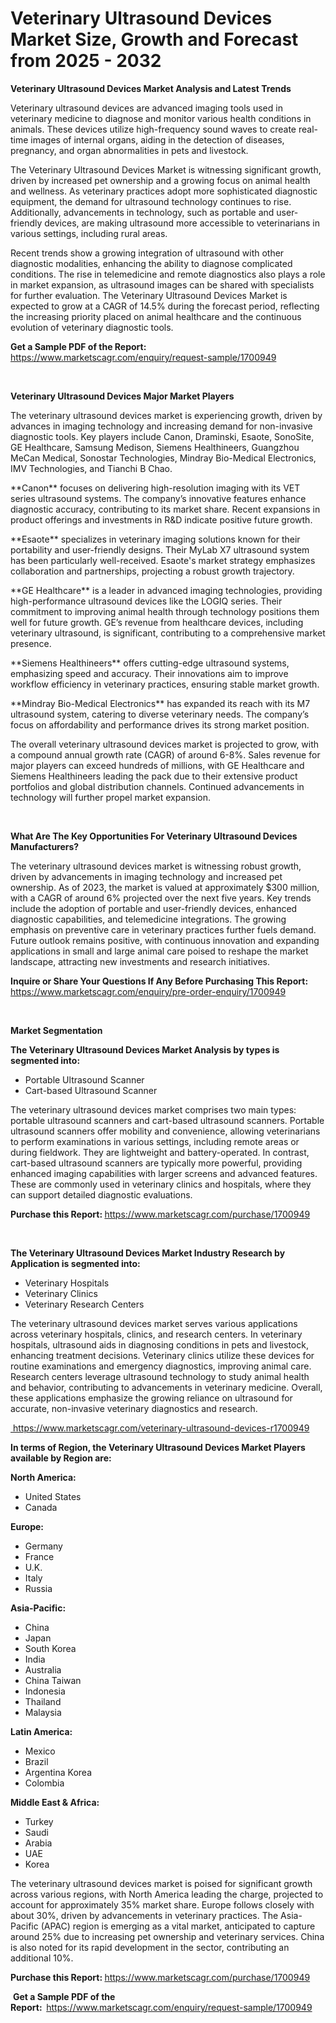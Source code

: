 <p><h1>Veterinary Ultrasound Devices Market Size, Growth and Forecast from 2025 - 2032</h1></p><p><strong>Veterinary Ultrasound Devices Market Analysis and Latest Trends</strong></p>
<p><p>Veterinary ultrasound devices are advanced imaging tools used in veterinary medicine to diagnose and monitor various health conditions in animals. These devices utilize high-frequency sound waves to create real-time images of internal organs, aiding in the detection of diseases, pregnancy, and organ abnormalities in pets and livestock.</p><p>The Veterinary Ultrasound Devices Market is witnessing significant growth, driven by increased pet ownership and a growing focus on animal health and wellness. As veterinary practices adopt more sophisticated diagnostic equipment, the demand for ultrasound technology continues to rise. Additionally, advancements in technology, such as portable and user-friendly devices, are making ultrasound more accessible to veterinarians in various settings, including rural areas.</p><p>Recent trends show a growing integration of ultrasound with other diagnostic modalities, enhancing the ability to diagnose complicated conditions. The rise in telemedicine and remote diagnostics also plays a role in market expansion, as ultrasound images can be shared with specialists for further evaluation. The Veterinary Ultrasound Devices Market is expected to grow at a CAGR of 14.5% during the forecast period, reflecting the increasing priority placed on animal healthcare and the continuous evolution of veterinary diagnostic tools.</p></p>
<p><strong>Get a Sample PDF of the Report:&nbsp;</strong> <a href="https://www.marketscagr.com/enquiry/request-sample/1700949?utm_campaign=3578&utm_medium=2&utm_source=Github&utm_content=ia&utm_term=13042025&utm_id=veterinary-ultrasound-devices">https://www.marketscagr.com/enquiry/request-sample/1700949</a></p>
<p>&nbsp;</p>
<p><strong>Veterinary Ultrasound Devices Major Market Players</strong></p>
<p><p>The veterinary ultrasound devices market is experiencing growth, driven by advances in imaging technology and increasing demand for non-invasive diagnostic tools. Key players include Canon, Draminski, Esaote, SonoSite, GE Healthcare, Samsung Medison, Siemens Healthineers, Guangzhou MeCan Medical, Sonostar Technologies, Mindray Bio-Medical Electronics, IMV Technologies, and Tianchi B Chao.</p><p>**Canon** focuses on delivering high-resolution imaging with its VET series ultrasound systems. The company’s innovative features enhance diagnostic accuracy, contributing to its market share. Recent expansions in product offerings and investments in R&D indicate positive future growth.</p><p>**Esaote** specializes in veterinary imaging solutions known for their portability and user-friendly designs. Their MyLab X7 ultrasound system has been particularly well-received. Esaote's market strategy emphasizes collaboration and partnerships, projecting a robust growth trajectory.</p><p>**GE Healthcare** is a leader in advanced imaging technologies, providing high-performance ultrasound devices like the LOGIQ series. Their commitment to improving animal health through technology positions them well for future growth. GE’s revenue from healthcare devices, including veterinary ultrasound, is significant, contributing to a comprehensive market presence.</p><p>**Siemens Healthineers** offers cutting-edge ultrasound systems, emphasizing speed and accuracy. Their innovations aim to improve workflow efficiency in veterinary practices, ensuring stable market growth.</p><p>**Mindray Bio-Medical Electronics** has expanded its reach with its M7 ultrasound system, catering to diverse veterinary needs. The company’s focus on affordability and performance drives its strong market position.</p><p>The overall veterinary ultrasound devices market is projected to grow, with a compound annual growth rate (CAGR) of around 6-8%. Sales revenue for major players can exceed hundreds of millions, with GE Healthcare and Siemens Healthineers leading the pack due to their extensive product portfolios and global distribution channels. Continued advancements in technology will further propel market expansion.</p></p>
<p>&nbsp;</p>
<p><strong>What Are The Key Opportunities For Veterinary Ultrasound Devices Manufacturers?</strong></p>
<p><p>The veterinary ultrasound devices market is witnessing robust growth, driven by advancements in imaging technology and increased pet ownership. As of 2023, the market is valued at approximately $300 million, with a CAGR of around 6% projected over the next five years. Key trends include the adoption of portable and user-friendly devices, enhanced diagnostic capabilities, and telemedicine integrations. The growing emphasis on preventive care in veterinary practices further fuels demand. Future outlook remains positive, with continuous innovation and expanding applications in small and large animal care poised to reshape the market landscape, attracting new investments and research initiatives.</p></p>
<p><strong>Inquire or Share Your Questions If Any Before Purchasing This Report:</strong> <a href="https://www.marketscagr.com/enquiry/pre-order-enquiry/1700949?utm_campaign=3578&utm_medium=2&utm_source=Github&utm_content=ia&utm_term=13042025&utm_id=veterinary-ultrasound-devices">https://www.marketscagr.com/enquiry/pre-order-enquiry/1700949</a></p>
<p>&nbsp;</p>
<p><strong>Market Segmentation</strong></p>
<p><strong>The Veterinary Ultrasound Devices Market Analysis by types is segmented into:</strong></p>
<p><ul><li>Portable Ultrasound Scanner</li><li>Cart-based Ultrasound Scanner</li></ul></p>
<p><p>The veterinary ultrasound devices market comprises two main types: portable ultrasound scanners and cart-based ultrasound scanners. Portable ultrasound scanners offer mobility and convenience, allowing veterinarians to perform examinations in various settings, including remote areas or during fieldwork. They are lightweight and battery-operated. In contrast, cart-based ultrasound scanners are typically more powerful, providing enhanced imaging capabilities with larger screens and advanced features. These are commonly used in veterinary clinics and hospitals, where they can support detailed diagnostic evaluations.</p></p>
<p><strong>Purchase this Report:&nbsp;</strong><a href="https://www.marketscagr.com/purchase/1700949?utm_campaign=3578&utm_medium=2&utm_source=Github&utm_content=ia&utm_term=13042025&utm_id=veterinary-ultrasound-devices">https://www.marketscagr.com/purchase/1700949</a></p>
<p>&nbsp;</p>
<p><strong>The Veterinary Ultrasound Devices Market Industry Research by Application is segmented into:</strong></p>
<p><ul><li>Veterinary Hospitals</li><li>Veterinary Clinics</li><li>Veterinary Research Centers</li></ul></p>
<p><p>The veterinary ultrasound devices market serves various applications across veterinary hospitals, clinics, and research centers. In veterinary hospitals, ultrasound aids in diagnosing conditions in pets and livestock, enhancing treatment decisions. Veterinary clinics utilize these devices for routine examinations and emergency diagnostics, improving animal care. Research centers leverage ultrasound technology to study animal health and behavior, contributing to advancements in veterinary medicine. Overall, these applications emphasize the growing reliance on ultrasound for accurate, non-invasive veterinary diagnostics and research.</p></p>
<p><a href="https://www.marketscagr.com/veterinary-ultrasound-devices-r1700949?utm_campaign=3578&utm_medium=2&utm_source=Github&utm_content=ia&utm_term=13042025&utm_id=veterinary-ultrasound-devices">&nbsp;https://www.marketscagr.com/veterinary-ultrasound-devices-r1700949</a></p>
<p><strong>In terms of Region, the Veterinary Ultrasound Devices Market Players available by Region are:</strong></p>
<p>
    <p> <strong> North America: </strong>
        <ul>
            <li>United States</li>
            <li>Canada</li>
        </ul>
        </p> 
    <p> <strong> Europe: </strong>
        <ul>
            <li>Germany</li>
            <li>France</li>
            <li>U.K.</li>
            <li>Italy</li>
            <li>Russia</li>
        </ul>
        </p> 
    <p> <strong> Asia-Pacific: </strong>
        <ul>
            <li>China</li>
            <li>Japan</li>
            <li>South Korea</li>
            <li>India</li>
            <li>Australia</li>
            <li>China Taiwan</li>
            <li>Indonesia</li>
            <li>Thailand</li>
            <li>Malaysia</li>
        </ul>
        </p> 
    <p> <strong> Latin America: </strong>
        <ul>
            <li>Mexico</li>
            <li>Brazil</li>
            <li>Argentina Korea</li>
            <li>Colombia</li>
        </ul>
        </p> 
    <p> <strong> Middle East & Africa: </strong>
        <ul>
            <li>Turkey</li>
            <li>Saudi</li>
            <li>Arabia</li>
            <li>UAE</li>
            <li>Korea</li>
        </ul>
    </p>
    </p>
<p><p>The veterinary ultrasound devices market is poised for significant growth across various regions, with North America leading the charge, projected to account for approximately 35% market share. Europe follows closely with about 30%, driven by advancements in veterinary practices. The Asia-Pacific (APAC) region is emerging as a vital market, anticipated to capture around 25% due to increasing pet ownership and veterinary services. China is also noted for its rapid development in the sector, contributing an additional 10%.</p></p>
<p><strong>Purchase this Report: </strong><a href="https://www.marketscagr.com/purchase/1700949?utm_campaign=3578&utm_medium=2&utm_source=Github&utm_content=ia&utm_term=13042025&utm_id=veterinary-ultrasound-devices">https://www.marketscagr.com/purchase/1700949</a></p>
<p>&nbsp;<strong>Get a Sample PDF of the Report:&nbsp;&nbsp;</strong><a href="https://www.marketscagr.com/enquiry/request-sample/1700949?utm_campaign=3578&utm_medium=2&utm_source=Github&utm_content=ia&utm_term=13042025&utm_id=veterinary-ultrasound-devices">https://www.marketscagr.com/enquiry/request-sample/1700949</a></p>
<p><strong></strong></p>
<p><p></p><p></p><p></p></p>